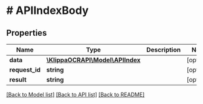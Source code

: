 # # APIIndexBody

## Properties

Name | Type | Description | Notes
------------ | ------------- | ------------- | -------------
**data** | [**\KlippaOCRAPI\Model\APIIndex**](APIIndex.md) |  | [optional] 
**request_id** | **string** |  | [optional] 
**result** | **string** |  | [optional] 

[[Back to Model list]](../../README.md#documentation-for-models) [[Back to API list]](../../README.md#documentation-for-api-endpoints) [[Back to README]](../../README.md)


